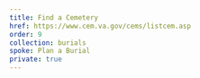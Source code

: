 ```yaml
---
title: Find a Cemetery
href: https://www.cem.va.gov/cems/listcem.asp
order: 9
collection: burials
spoke: Plan a Burial
private: true
---
```


